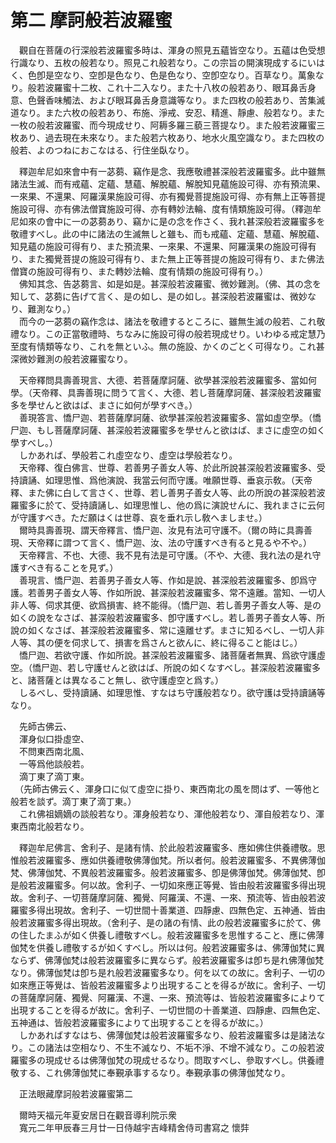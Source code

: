 # 第二 摩訶般若波羅蜜
　觀自在菩薩の行深般若波羅蜜多時は、渾身の照見五蘊皆空なり。五蘊は色受想行識なり、五枚の般若なり。照見これ般若なり。この宗旨の開演現成するにいはく、色卽是空なり、空卽是色なり、色是色なり、空卽空なり。百草なり。萬象なり。般若波羅蜜十二枚、これ十二入なり。また十八枚の般若あり、眼耳鼻舌身意、色聲香味觸法、および眼耳鼻舌身意識等なり。また四枚の般若あり、苦集滅道なり。また六枚の般若あり、布施、淨戒、安忍、精進、靜慮、般若なり。また一枚の般若波羅蜜、而今現成せり、阿耨多羅三藐三菩提なり。また般若波羅蜜三枚あり、過去現在未來なり。また般若六枚あり、地水火風空識なり。また四枚の般若、よのつねにおこなはる、行住坐臥なり。  
  
　釋迦牟尼如來會中有一苾蒭、竊作是念、我應敬禮甚深般若波羅蜜多。此中雖無諸法生滅、而有戒蘊、定蘊、慧蘊、解脫蘊、解脫知見蘊施設可得、亦有預流果、一來果、不還果、阿羅漢果施設可得、亦有獨覺菩提施設可得、亦有無上正等菩提施設可得、亦有佛法僧寶施設可得、亦有轉妙法輪、度有情󠄁類施設可得。（釋迦牟尼如來の會中に一の苾蒭あり、竊かに是の念を作さく、我れ甚深般若波羅蜜多を敬禮すべし。此の中に諸法の生滅無しと雖も、而も戒蘊、定蘊、慧蘊、解脫蘊、知見蘊の施設可得有り、また預流果、一來果、不還果、阿羅漢果の施設可得有り、また獨覺菩提の施設可得有り、また無上正等菩提の施設可得有り、また佛法僧寶の施設可得有り、また轉妙法輪、度有情󠄁類の施設可得有り。）  
　佛知其念、告苾蒭言、如是如是。甚深般若波羅蜜、微妙難測。（佛、其の念を知して、苾蒭に告げて言く、是の如し、是の如し。甚深般若波羅蜜は、微妙なり、難測なり。）  
　而今の一苾蒭の竊作念は、諸法を敬禮するところに、雖無生滅の般若、これ敬禮なり。この正當敬禮時、ちなみに施設可得の般若現成せり。いわゆる戒定慧乃至度有情󠄁類等なり、これを無といふ。無の施設、かくのごとく可得なり。これ甚深微妙難測の般若波羅蜜なり。  
  
　天帝釋問具壽善現言、大德、若菩薩摩訶薩、欲學甚深般若波羅蜜多、當如何學。（天帝釋、具壽善現に問うて言く、大德、若し菩薩摩訶薩、甚深般若波羅蜜多を學せんと欲はば、まさに如何が學すべき。）  
　善現答言、憍尸迦、若菩薩摩訶薩、欲學甚深般若波羅蜜多、當如虛空學。（憍尸迦、もし菩薩摩訶薩、甚深般若波羅蜜多を學せんと欲はば、まさに虛空の如く學すべし。）  
　しかあれば、學般若これ虛空なり、虛空は學般若なり。  
　天帝釋、復白佛言、世尊、若善男子善女人等、於此所說甚深般若波羅蜜多、受持讀誦、如理思惟、爲他演說、我當云何而守護。唯願世尊、垂哀示敎。（天帝釋、また佛に白して言さく、世尊、若し善男子善女人等、此の所說の甚深般若波羅蜜多に於て、受持讀誦し、如理思惟し、他の爲に演說せんに、我れまさに云何が守護すべき。ただ願はくは世尊、哀を垂れ示し敎へましませ。）  
　爾時具壽善現、謂天帝釋言、憍尸迦、汝見有法可守護不。（爾の時に具壽善現、天帝釋に謂つて言く、憍尸迦、汝、法の守護すべき有ると見るや不や。）  
　天帝釋言、不也、大德、我不見有法是可守護。（不や、大德、我れ法の是れ守護すべき有ることを見ず。）  
　善現言、憍尸迦、若善男子善女人等、作如是說、甚深般若波羅蜜多、卽爲守護。若善男子善女人等、作如所說、甚深般若波羅蜜多、常不遠離。當知、一切人非人等、伺求其便、欲爲損害、終不能得。（憍尸迦、若し善男子善女人等、是の如くの說をなさば、甚深般若波羅蜜多、卽守護すべし。若し善男子善女人等、所說の如くなさば、甚深般若波羅蜜多、常に遠離せず。まさに知るべし、一切人非人等、其の便を伺求して、損害を爲さんと欲んに、終に得ること能はじ。）  
　憍尸迦、若欲守護、作如所說。甚深般若波羅蜜多、諸菩薩者無異、爲欲守護虛空。（憍尸迦、若し守護せんと欲はば、所說の如くなすべし。甚深般若波羅蜜多と、諸菩薩とは異なること無し、欲守護虛空と爲す。）  
　しるべし、受持讀誦、如理思惟、すなはち守護般若なり。欲守護は受持讀誦等なり。  
  
　先師古佛云、  
　渾身似口掛虛空、  
　不問東西南北風、  
　一等爲他談般若。  
　滴丁東了滴丁東。  
　（先師古佛云く、渾身口に似て虛空に掛り、東西南北の風を問はず、一等他と般若を談ず。滴丁東了滴丁東。）  
　これ佛祖嫡嫡の談般若なり。渾身般若なり、渾他般若なり、渾自般若なり、渾東西南北般若なり。  
  
　釋迦牟尼佛言、舍利子、是諸有情󠄁、於此般若波羅蜜多、應如佛住供養禮敬。思惟般若波羅蜜多、應如供養禮敬佛薄伽梵。所以者何。般若波羅蜜多、不異佛薄伽梵、佛薄伽梵、不異般若波羅蜜多。般若波羅蜜多、卽是佛薄伽梵。佛薄伽梵、卽是般若波羅蜜多。何以故。舍利子、一切如來應正等覺、皆由般若波羅蜜多得出現故。舍利子、一切菩薩摩訶薩、獨覺、阿羅漢、不還、一來、預流等、皆由般若波羅蜜多得出現故。舍利子、一切世間十善業道、四靜慮、四無色定、五神通、皆由般若波羅蜜多得出現故。（舍利子、是の諸の有情󠄁、此の般若波羅蜜多に於て、佛の住したまふが如く供養し禮敬すべし。般若波羅蜜多を思惟すること、應に佛薄伽梵を供養し禮敬するが如くすべし。所以は何。般若波羅蜜多は、佛薄伽梵に異ならず、佛薄伽梵は般若波羅蜜多に異ならず。般若波羅蜜多は卽ち是れ佛薄伽梵なり。佛薄伽梵は卽ち是れ般若波羅蜜多なり。何を以ての故に。舍利子、一切の如來應正等覺は、皆般若波羅蜜多より出現することを得るが故に。舍利子、一切の菩薩摩訶薩、獨覺、阿羅漢、不還、一來、預流等は、皆般若波羅蜜多によりて出現することを得るが故に。舍利子、一切世間の十善業道、四靜慮、四無色定、五神通は、皆般若波羅蜜多によりて出現することを得るが故に。）  
　しかあればすなはち、佛薄伽梵は般若波羅蜜多なり、般若波羅蜜多は是諸法なり。この諸法は空相なり、不生不滅なり、不垢不淨、不增不減なり。この般若波羅蜜多の現成せるは佛薄伽梵の現成せるなり。問取すべし、參取すべし。供養禮敬する、これ佛薄伽梵に奉覲承事するなり。奉覲承事の佛薄伽梵なり。  
  
　正法眼藏摩訶般若波羅蜜第二  
  
　爾時天福元年夏安居日在觀音導利院示衆  
　寬元二年甲辰春三月廿一日侍越宇吉峰精舍侍司書寫之 懷弉